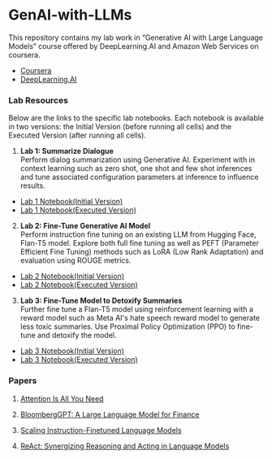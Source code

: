 # GenAI-with-LLMs
This repository contains my lab work in “Generative AI with Large Language Models” course offered by DeepLearning.AI and Amazon Web Services on coursera. 

- [Coursera](https://www.coursera.org/learn/generative-ai-with-llms)
- [DeepLearning.AI](https://www.deeplearning.ai/courses/generative-ai-with-llms/)

### Lab Resources
Below are the links to the specific lab notebooks. Each notebook is available in two versions: the Initial Version (before running all cells) and the Executed Version (after running all cells).

1. **Lab 1: Summarize Dialogue**  
  Perform dialog summarization using Generative AI. Experiment with in context learning such as zero shot, one shot and few shot inferences and tune associated configuration parameters at inference to influence results.
  - [Lab 1 Notebook(Initial Version)](./Lab_1/Lab_1_summarize_dialogue.ipynb)
  - [Lab 1 Notebook(Executed Version)](./Lab_1/Lab_1_summarize_dialogue_run.ipynb)

2. **Lab 2: Fine-Tune Generative AI Model**  
  Perform instruction fine tuning on an existing LLM from Hugging Face, Flan-T5 model. Explore both full fine tuning as well as PEFT (Parameter Efficient Fine Tuning) methods such as LoRA (Low Rank Adaptation) and evaluation using ROUGE metrics.
  - [Lab 2 Notebook(Initial Version)](./Lab_2/Lab_2_fine_tune_generative_ai_model.ipynb)
  - [Lab 2 Notebook(Executed Version)](./Lab_2/Lab_2_fine_tune_generative_ai_model_run.ipynb)

3. **Lab 3: Fine-Tune Model to Detoxify Summaries**  
  Further fine tune a Flan-T5 model using reinforcement learning with a reward model such as Meta AI's hate speech reward model to generate less toxic summaries. Use Proximal Policy Optimization (PPO) to fine-tune and detoxify the model.
  - [Lab 3 Notebook(Initial Version)](./Lab_3/Lab_3_fine_tune_model_to_detoxify_summaries.ipynb)
  - [Lab 3 Notebook(Executed Version)](./Lab_3/Lab_3_fine_tune_model_to_detoxify_summaries_run.ipynb)

### Papers

1. [Attention Is All You Need ](./01_Attention%20Is%20All%20You%20Need.pdf)

2. [BloombergGPT: A Large Language Model for Finance](./02_BloombergGPT%20A%20Large%20Language%20Model%20for%20Finance.pdf)

3. [Scaling Instruction-Finetuned Language Models](./03_Scaling%20Instruction-Finetuned%20Language%20Models.pdf)

4. [ReAct: Synergizing Reasoning and Acting in Language Models](./04_ReAct%20Synergizing%20Reasoning%20and%20Acting%20in%20Language%20Models.pdf)
